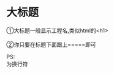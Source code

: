 大标题  
===================================  
①大标题一般显示工程名,类似html的\<h1\><br />  
②你只要在标题下面跟上=====即可  

PS:<br />为换行符